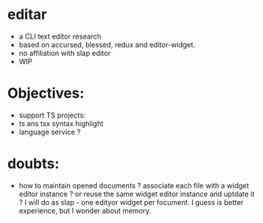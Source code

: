 # editar

 * a CLI text editor research
 * based on accursed, blessed, redux and editor-widget.
 * no affiliation with slap editor
 * WIP

# Objectives:

 * support TS projects:
  * ts ans tsx syntax highlight
 * language service ? 

# doubts: 

 * how to maintain opened documents ? associate each file with a widget editor instance ? or reuse the same widget editor instance and uptdate it ? I will do as slap - one edityor widget per focument. I guess is better experience, but I wonder about memory.